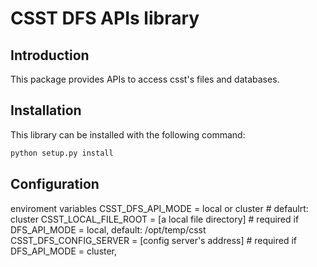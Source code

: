 # CSST DFS APIs library

## Introduction

This package provides APIs to access csst's files and databases.

## Installation

This library can be installed with the following command: 

```bash
python setup.py install
```

## Configuration

enviroment variables
CSST_DFS_API_MODE = local or cluster         # defaulrt: cluster
CSST_LOCAL_FILE_ROOT = [a local file directory] # required if DFS_API_MODE = local,  default: /opt/temp/csst
CSST_DFS_CONFIG_SERVER = [config server's address] # required if DFS_API_MODE = cluster, 

